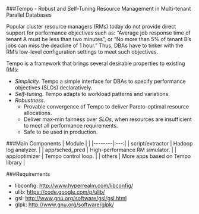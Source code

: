 ###Tempo - Robust and Self-Tuning Resource Management in Multi-tenant Parallel Databases

Popular cluster resource managers (RMs) today do not provide direct support for performance objectives such as: “Average job response time of tenant A must be less than two minutes”, or “No more than 5% of tenant B’s jobs can miss the deadline of 1 hour.” Thus, DBAs have to tinker with the RM’s low-level configuration settings to meet such objectives.

Tempo is a framework that brings several desirable properties to existing RMs:
* *Simplicity.* Tempo a simple interface for DBAs to specify performance objectives (SLOs) declaratively.
* *Self-tuning.* Tempo adapts to workload patterns and variations.
* *Robustness.*
  * Provable convergence of Tempo to deliver Pareto-optimal resource allocations.
  * Deliver max-min fairness over *SLOs*, when resources are insufficient to meet all performance requirements.
  * Safe to be used in production.

###Main Components
| Module | |
|--------|:---:|
| script/extractor | Hadoop log analyzer. |
| app/sched_pred | High-performance RM simulator. |
| app/optimizer | Tempo control loop. |
| others | More apps based on Tempo library |

###Requirements
* libconfig: http://www.hyperrealm.com/libconfig/
* ulib: https://code.google.com/p/ulib/
* gsl: http://www.gnu.org/software/gsl/gsl.html
* glpk: http://www.gnu.org/software/glpk/
